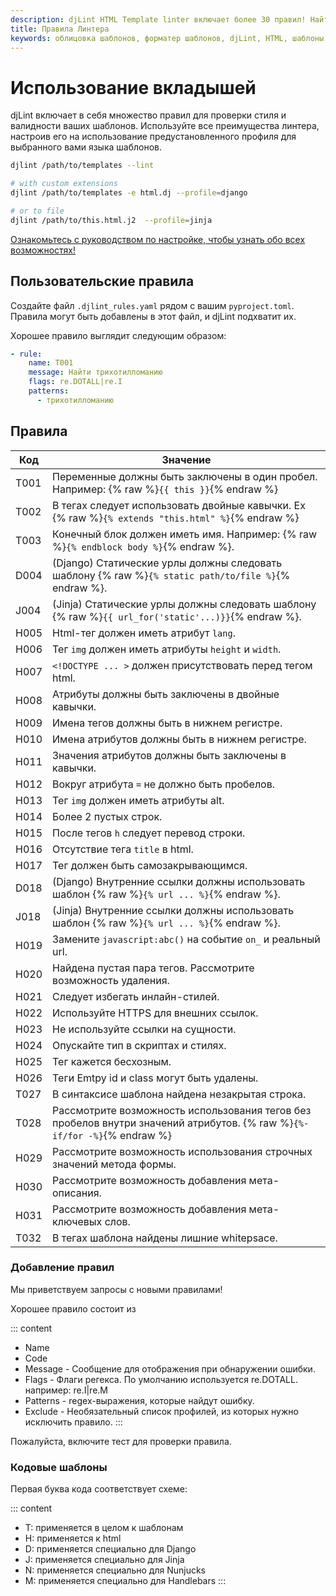 ```yaml
---
description: djLint HTML Template linter включает более 30 правил! Найти определения можно здесь. Легко расширить, включив пользовательские правила!
title: Правила Линтера
keywords: облицовка шаблонов, форматер шаблонов, djLint, HTML, шаблоны, форматер, линтер, использование, правила
---
```


# Использование вкладышей

djLint включает в себя множество правил для проверки стиля и валидности ваших шаблонов. Используйте все преимущества линтера, настроив его на использование предустановленного профиля для выбранного вами языка шаблонов.

```bash
djlint /path/to/templates --lint

# with custom extensions
djlint /path/to/templates -e html.dj --profile=django

# or to file
djlint /path/to/this.html.j2  --profile=jinja
```

<div class="box notification is-info is-light">
    <span class="icon is-large"><i class="fas fa-2x fa-arrow-circle-right"></i></span><div class="my-auto ml-3 is-inline-block"><a href="/ru/docs/configuration/">Ознакомьтесь с руководством по настройке, чтобы узнать обо всех возможностях!</a></div>
</div>

## Пользовательские правила

Создайте файл `.djlint_rules.yaml` рядом с вашим `pyproject.toml`. Правила могут быть добавлены в этот файл, и djLint подхватит их.

Хорошее правило выглядит следующим образом:

```yaml
- rule:
    name: T001
    message: Найти трихотилломанию
    flags: re.DOTALL|re.I
    patterns:
      - трихотилломанию
```

## Правила

| Код  | Значение                                                                                                                  |
| ---- | ------------------------------------------------------------------------------------------------------------------------- |
| T001 | Переменные должны быть заключены в один пробел. Например: {% raw %}`{{ this }}`{% endraw %}                               |
| T002 | В тегах следует использовать двойные кавычки. Ex {% raw %}`{% extends "this.html" %}`{% endraw %}                         |
| T003 | Конечный блок должен иметь имя. Например: {% raw %}`{% endblock body %}`{% endraw %}.                                     |
| D004 | (Django) Статические урлы должны следовать шаблону {% raw %}`{% static path/to/file %}`{% endraw %}.                      |
| J004 | (Jinja) Статические урлы должны следовать шаблону {% raw %}`{{ url_for('static'...)}}`{% endraw %}.                       |
| H005 | Html-тег должен иметь атрибут `lang`.                                                                                     |
| H006 | Тег `img` должен иметь атрибуты `height` и `width`.                                                                       |
| H007 | `<!DOCTYPE ... >` должен присутствовать перед тегом html.                                                                 |
| H008 | Атрибуты должны быть заключены в двойные кавычки.                                                                         |
| H009 | Имена тегов должны быть в нижнем регистре.                                                                                |
| H010 | Имена атрибутов должны быть в нижнем регистре.                                                                            |
| H011 | Значения атрибутов должны быть заключены в кавычки.                                                                       |
| H012 | Вокруг атрибута `=` не должно быть пробелов.                                                                              |
| H013 | Тег `img` должен иметь атрибуты alt.                                                                                      |
| H014 | Более 2 пустых строк.                                                                                                     |
| H015 | После тегов `h` следует перевод строки.                                                                                   |
| H016 | Отсутствие тега `title` в html.                                                                                           |
| H017 | Тег должен быть самозакрывающимся.                                                                                        |
| D018 | (Django) Внутренние ссылки должны использовать шаблон {% raw %}`{% url ... %}`{% endraw %}.                               |
| J018 | (Jinja) Внутренние ссылки должны использовать шаблон {% raw %}`{% url ... %}`{% endraw %}.                                |
| H019 | Замените `javascript:abc()` на событие `on_` и реальный url.                                                              |
| H020 | Найдена пустая пара тегов. Рассмотрите возможность удаления.                                                              |
| H021 | Следует избегать инлайн-стилей.                                                                                           |
| H022 | Используйте HTTPS для внешних ссылок.                                                                                     |
| H023 | Не используйте ссылки на сущности.                                                                                        |
| H024 | Опускайте тип в скриптах и стилях.                                                                                        |
| H025 | Тег кажется бесхозным.                                                                                                    |
| H026 | Теги Emtpy id и class могут быть удалены.                                                                                 |
| T027 | В синтаксисе шаблона найдена незакрытая строка.                                                                           |
| T028 | Рассмотрите возможность использования тегов без пробелов внутри значений атрибутов. {% raw %}`{%- if/for -%}`{% endraw %} |
| H029 | Рассмотрите возможность использования строчных значений метода формы.                                                     |
| H030 | Рассмотрите возможность добавления мета-описания.                                                                         |
| H031 | Рассмотрите возможность добавления мета-ключевых слов.                                                                    |
| T032 | В тегах шаблона найдены лишние whitepsace.                                                                                |

### Добавление правил

Мы приветствуем запросы с новыми правилами!

Хорошее правило состоит из

::: content

- Name
- Code
- Message - Сообщение для отображения при обнаружении ошибки.
- Flags - Флаги регекса. По умолчанию используется re.DOTALL. например: re.I|re.M
- Patterns - regex-выражения, которые найдут ошибку.
- Exclude - Необязательный список профилей, из которых нужно исключить правило.
  :::

Пожалуйста, включите тест для проверки правила.

### Кодовые шаблоны

Первая буква кода соответствует схеме:

::: content

- T: применяется в целом к шаблонам
- H: применяется к html
- D: применяется специально для Django
- J: применяется специально для Jinja
- N: применяется специально для Nunjucks
- M: применяется специально для Handlebars
  :::
